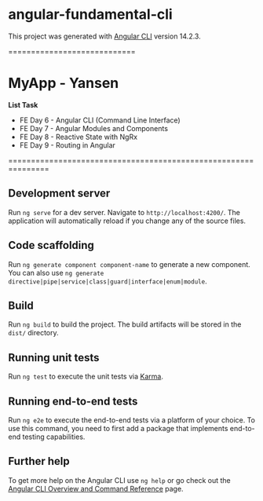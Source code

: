 # angular-fundamental-cli
This project was generated with [Angular CLI](https://github.com/angular/angular-cli) version 14.2.3.


============================
# MyApp - Yansen

<b>List Task</b>
- FE Day 6 - Angular CLI (Command Line Interface)
- FE Day 7 - Angular Modules and Components
- FE Day 8 - Reactive State with NgRx
- FE Day 9 - Routing in Angular


===============================================================
## Development server

Run `ng serve` for a dev server. Navigate to `http://localhost:4200/`. The application will automatically reload if you
change any of the source files.

## Code scaffolding

Run `ng generate component component-name` to generate a new component. You can also
use `ng generate directive|pipe|service|class|guard|interface|enum|module`.

## Build

Run `ng build` to build the project. The build artifacts will be stored in the `dist/` directory.

## Running unit tests

Run `ng test` to execute the unit tests via [Karma](https://karma-runner.github.io).

## Running end-to-end tests

Run `ng e2e` to execute the end-to-end tests via a platform of your choice. To use this command, you need to first add a
package that implements end-to-end testing capabilities.

## Further help

To get more help on the Angular CLI use `ng help` or go check out
the [Angular CLI Overview and Command Reference](https://angular.io/cli) page.


